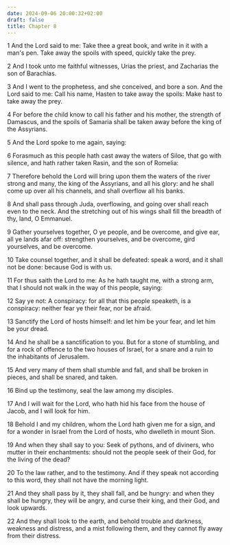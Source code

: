 ```yaml
---
date: 2024-09-06 20:00:32+02:00
draft: false
title: Chapter 8
---
```




1 And the Lord said to me: Take thee a great book, and write in it with a man's pen. Take away the spoils with speed, quickly take the prey.

2 And I took unto me faithful witnesses, Urias the priest, and Zacharias the son of Barachias.

3 And I went to the prophetess, and she conceived, and bore a son. And the Lord said to me: Call his name, Hasten to take away the spoils: Make hast to take away the prey.

4 For before the child know to call his father and his mother, the strength of Damascus, and the spoils of Samaria shall be taken away before the king of the Assyrians.

5 And the Lord spoke to me again, saying:

6 Forasmuch as this people hath cast away the waters of Siloe, that go with silence, and hath rather taken Rasin, and the son of Romelia:

7 Therefore behold the Lord will bring upon them the waters of the river strong and many, the king of the Assyrians, and all his glory: and he shall come up over all his channels, and shall overflow all his banks.

8 And shall pass through Juda, overflowing, and going over shall reach even to the neck. And the stretching out of his wings shall fill the breadth of thy, land, O Emmanuel.

9 Gather yourselves together, O ye people, and be overcome, and give ear, all ye lands afar off: strengthen yourselves, and be overcome, gird yourselves, and be overcome.

10 Take counsel together, and it shall be defeated: speak a word, and it shall not be done: because God is with us.

11 For thus saith the Lord to me: As he hath taught me, with a strong arm, that I should not walk in the way of this people, saying:

12 Say ye not: A conspiracy: for all that this people speaketh, is a conspiracy: neither fear ye their fear, nor be afraid.

13 Sanctify the Lord of hosts himself: and let him be your fear, and let him be your dread.

14 And he shall be a sanctification to you. But for a stone of stumbling, and for a rock of offence to the two houses of Israel, for a snare and a ruin to the inhabitants of Jerusalem.

15 And very many of them shall stumble and fall, and shall be broken in pieces, and shall be snared, and taken.

16 Bind up the testimony, seal the law among my disciples.

17 And I will wait for the Lord, who hath hid his face from the house of Jacob, and I will look for him.

18 Behold I and my children, whom the Lord hath given me for a sign, and for a wonder in Israel from the Lord of hosts, who dwelleth in mount Sion.

19 And when they shall say to you: Seek of pythons, and of diviners, who mutter in their enchantments: should not the people seek of their God, for the living of the dead?

20 To the law rather, and to the testimony. And if they speak not according to this word, they shall not have the morning light.

21 And they shall pass by it, they shall fall, and be hungry: and when they shall be hungry, they will be angry, and curse their king, and their God, and look upwards.

22 And they shall look to the earth, and behold trouble and darkness, weakness and distress, and a mist following them, and they cannot fly away from their distress.

